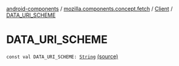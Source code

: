 [android-components](../../index.md) / [mozilla.components.concept.fetch](../index.md) / [Client](index.md) / [DATA_URI_SCHEME](./-d-a-t-a_-u-r-i_-s-c-h-e-m-e.md)

# DATA_URI_SCHEME

`const val DATA_URI_SCHEME: `[`String`](https://kotlinlang.org/api/latest/jvm/stdlib/kotlin/-string/index.html) [(source)](https://github.com/mozilla-mobile/android-components/blob/master/components/concept/fetch/src/main/java/mozilla/components/concept/fetch/Client.kt#L119)